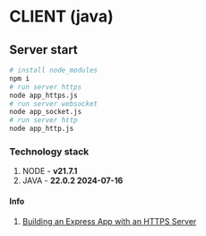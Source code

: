 # CLIENT (java)

## Server start
```bash
# install node_modules
npm i
# run server https
node app_https.js
# run server websocket
node app_socket.js
# run server http
node app_http.js
```

### Technology stack
1. NODE - **v21.7.1**
2. JAVA - **22.0.2 2024-07-16**

#### Info
1. [Building an Express App with an HTTPS Server ](https://dev.to/fredabod/building-an-express-app-with-an-https-server-2mbj)